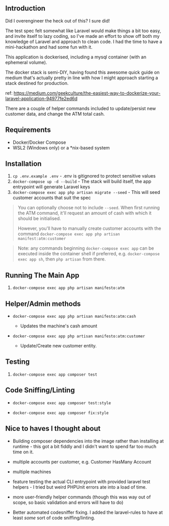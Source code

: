 ## Introduction
Did I overengineer the heck out of this? I sure did! 

The test spec felt somewhat like Laravel would make things a bit too easy, and invite itself to lazy coding, so I've made an effort 
to show off both my knowledge of Laravel and approach to clean code. I had the time to have a mini-hackathon and had
some fun with it.

This application is dockerised, including a mysql container (with an ephemeral volume).

The docker stack is semi-DIY, having found this awesome quick guide on medium that's actually pretty in line with
how I might approach starting a stack destined for production.

ref: https://medium.com/geekculture/the-easiest-way-to-dockerize-your-laravel-application-94977fe2ed6d

There are a couple of helper commands included to update/persist new customer data, and change the ATM total cash.

## Requirements
- Docker/Docker Compose
- WSL2 (Windows only) or a *nix-based system

## Installation
1. `cp .env.example .env` - .env is gitignored to protect sensitive values
2. `docker-compose up -d --build` - The stack will build itself, the app entrypoint will generate Laravel keys
3. `docker-compose exec app php artisan migrate --seed` - This will seed customer accounts that suit the spec
> You can optionally choose not to include `--seed`. When first running the ATM command, it'll request an amount of cash with which
> it should be initialised.
> 
> However, you'll have to manually create customer accounts with the command `docker-compose exec app php artisan manifest:atm:customer`

> Note: any commands beginning `docker-compose exec app` can be executed inside the container shell if preferred,
> e.g. `docker-compose exec app sh`, then `php artisan` from there.
> 

## Running The Main App
1. `docker-compose exec app php artisan manifesto:atm`

## Helper/Admin methods
- `docker-compose exec app php artisan manifesto:atm:cash`
  - Updates the machine's cash amount
    
- `docker-compose exec app php artisan manifesto:atm:customer`
    - Update/Create new customer entity.

## Testing
1. `docker-compose exec app composer test`

## Code Sniffing/Linting
- `docker-compose exec app composer test:style`
  
- `docker-compose exec app composer fix:style`

## Nice to haves I thought about
- Building composer dependencies into the image rather than installing at runtime - this got a bit fiddly and I didn't 
  want to spend far too much time on it.
  
- multiple accounts per customer, e.g. Customer HasMany Account
  
- multiple machines
  
- feature testing the actual CLI entrypoint with provided laravel test helpers - I tried but weird PHPUnit errors ate 
  into a load of time.
  
- more user-friendly helper commands (though this was way out of scope, so basic validation and errors will have to do)
  
- Better automated codesniffer fixing. I added the laravel-rules to have at least *some* sort of code sniffing/linting.
